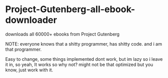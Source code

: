 # Project-Gutenberg-all-ebook-downloader
downloads all 60000+ ebooks from Project Gutenberg

NOTE: everyone knows that a shitty programmer, has shitty code. and i am that programmer.

Easy to change, some things implemented dont work, but im lazy so i leave it in, so yeah, 
It works so why not? might not be that optimized but you know, just work with it.


